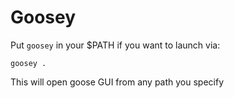 # Goosey

Put `goosey` in your $PATH if you want to launch via:

```
goosey .
```

This will open goose GUI from any path you specify